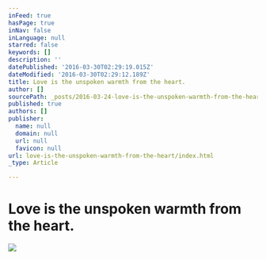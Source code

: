 ```yaml
---
inFeed: true
hasPage: true
inNav: false
inLanguage: null
starred: false
keywords: []
description: ''
datePublished: '2016-03-30T02:29:19.015Z'
dateModified: '2016-03-30T02:29:12.189Z'
title: Love is the unspoken warmth from the heart.
author: []
sourcePath: _posts/2016-03-24-love-is-the-unspoken-warmth-from-the-heart.md
published: true
authors: []
publisher:
  name: null
  domain: null
  url: null
  favicon: null
url: love-is-the-unspoken-warmth-from-the-heart/index.html
_type: Article

---
```

# Love is the unspoken warmth from the heart.
![](https://the-grid-user-content.s3-us-west-2.amazonaws.com/577803af-3cca-4896-8601-4331370d412e.jpg)
